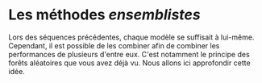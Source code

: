 Les méthodes *ensemblistes*
=======================

Lors des séquences précédentes, chaque modèle se suffisait à lui-même. Cependant, il est possible de les combiner afin de combiner les performances de plusieurs d'entre eux. C'est notamment le principe des forêts aléatoires que vous avez déjà vu. Nous allons ici approfondir cette idée.
